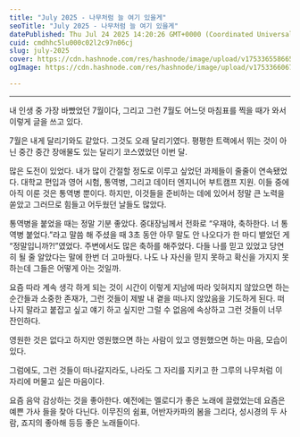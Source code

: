 ```yaml
---
title: "July 2025 - 나무처럼 늘 여기 있을게"
seoTitle: "July 2025 - 나무처럼 늘 여기 있을게"
datePublished: Thu Jul 24 2025 14:20:26 GMT+0000 (Coordinated Universal Time)
cuid: cmdhhc5lu000c02l2c97n06cj
slug: july-2025
cover: https://cdn.hashnode.com/res/hashnode/image/upload/v1753365586654/d08601a1-f2f1-4f0e-88f1-6406ab77dbbd.png
ogImage: https://cdn.hashnode.com/res/hashnode/image/upload/v1753366067296/2f74a0d8-9aa3-4b1b-854f-d38846283fe2.png

---
```


---

내 인생 중 가장 바빴었던 7월이다, 그리고 그런 7월도 어느덧 마침표를 찍을 때가 와서 이렇게 글을 쓰고 있다.

7월은 내게 달리기와도 같았다. 그것도 오래 달리기였다. 평평한 트랙에서 뛰는 것이 아닌 중간 중간 장애물도 있는 달리기 코스였었던 이번 달.

많은 도전이 있었다. 내가 많이 간절할 정도로 이루고 싶었던 과제들이 줄줄이 연속됐었다. 대학교 편입과 영어 시험, 통역병, 그리고 데이터 엔지니어 부트캠프 지원. 이들 중에 아직 이룬 것은 통역병 뿐이다. 하지만, 이것들을 준비하는 데에 있어서 정말 큰 노력을 쏟았고 그러므로 힘들고 어두웠던 날들도 많았다.

통역병을 붙었을 때는 정말 기분 좋았다. 중대장님께서 전화로 “우재야, 축하한다. 너 통역병 붙었다.”라고 말씀 해 주셨을 때 3초 동안 아무 말도 안 나오다가 한 마디 뱉었던 게 “정말입니까?!”였었다. 주변에서도 많은 축하를 해주었다. 다들 나를 믿고 있었고 당연히 될 줄 알았다는 말에 한번 더 고마웠다. 나도 나 자신을 믿지 못하고 확신을 가지지 못하는데 그들은 어떻게 아는 것일까.

요즘 따라 계속 생각 하게 되는 것이 시간이 이렇게 지남에 따라 잊혀지지 않았으면 하는 순간들과 소중한 존재가, 그런 것들이 제발 내 곁을 떠나지 않았음을 기도하게 된다. 떠나지 말라고 붙잡고 싶고 얘기 하고 싶지만 그럴 수 없음에 속상하고 그런 것들이 너무 잔인하다.

영원한 것은 없다고 하지만 영원했으면 하는 사람이 있고 영원했으면 하는 마음, 모습이 있다.

그럼에도, 그런 것들이 떠나갈지라도, 나라도 그 자리를 지키고 한 그루의 나무처럼 이 자리에 머물고 싶은 마음이다.

요즘 음악 감상하는 것을 좋아한다. 예전에는 멜로디가 좋은 노래에 끌렸었는데 요즘은 예쁜 가사 들을 찾아 다닌다. 이무진의 쉼표, 어반자카파의 봄을 그리다, 성시경의 두 사람, 죠지의 좋아해 등등 좋은 노래들이다.
